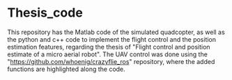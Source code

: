 # Thesis_code
This repository has the Matlab code of the simulated quadcopter, as well as the python and c++ code to implement the flight control and the position estimation features, regarding the thesis of "Flight control and position estimate of a micro aerial robot".
The UAV control was done using the "https://github.com/whoenig/crazyflie_ros" repository, where the added functions are highlighted along the code.  

